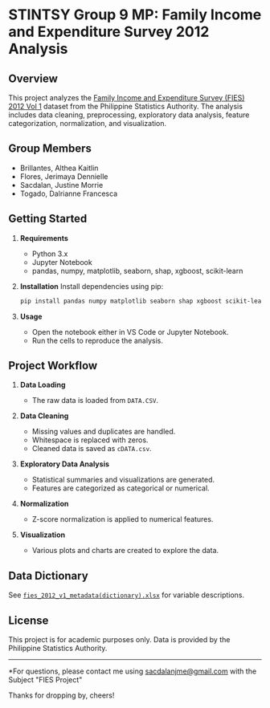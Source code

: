 # STINTSY Group 9 MP: Family Income and Expenditure Survey 2012 Analysis

## Overview

This project analyzes the [Family Income and Expenditure Survey (FIES) 2012 Vol 1](https://psada.psa.gov.ph/catalog/38/get-microdata) dataset from the Philippine Statistics Authority. The analysis includes data cleaning, preprocessing, exploratory data analysis, feature categorization, normalization, and visualization.

## Group Members

- Brillantes, Althea Kaitlin
- Flores, Jerimaya Dennielle
- Sacdalan, Justine Morrie
- Togado, Dalrianne Francesca

## Getting Started

1. **Requirements**
   - Python 3.x
   - Jupyter Notebook
   - pandas, numpy, matplotlib, seaborn, shap, xgboost, scikit-learn

2. **Installation**
   Install dependencies using pip:
   ```sh
   pip install pandas numpy matplotlib seaborn shap xgboost scikit-learn
   ```

3. **Usage**
   - Open the notebook either in VS Code or Jupyter Notebook.
   - Run the cells to reproduce the analysis.

## Project Workflow

1. **Data Loading**
   - The raw data is loaded from `DATA.CSV`.

2. **Data Cleaning**
   - Missing values and duplicates are handled.
   - Whitespace is replaced with zeros.
   - Cleaned data is saved as `cDATA.csv`.

3. **Exploratory Data Analysis**
   - Statistical summaries and visualizations are generated.
   - Features are categorized as categorical or numerical.

4. **Normalization**
   - Z-score normalization is applied to numerical features.

5. **Visualization**
   - Various plots and charts are created to explore the data.

## Data Dictionary

See [`fies_2012_v1_metadata(dictionary).xlsx`](PHL-PSA-FIES-2012-V1-PUF/fies_2012_v1_metadata(dictionary).xlsx) for variable descriptions.

## License

This project is for academic purposes only. Data is provided by the Philippine Statistics Authority.

---

*For questions, please contact me using sacdalanjme@gmail.com with the Subject "FIES Project"

Thanks for dropping by, cheers!
